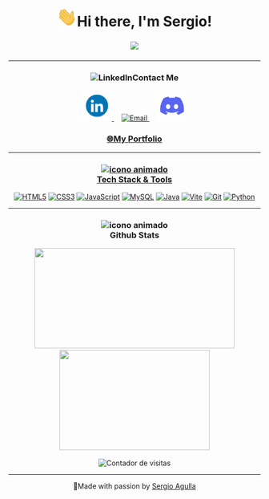 <h1 align="center"><img src="https://raw.githubusercontent.com/ABSphreak/ABSphreak/master/gifs/Hi.gif" alt="icono animado" width="40" />Hi there, I'm Sergio!</h1>

<h2 align="center" style="margin-top: 0;">
  <img src="https://readme-typing-svg.herokuapp.com?font=Fira+Code&size=28&pause=1000&color=9B30FF&center=true&vCenter=true&multiline=true&width=500&height=120&lines=Fullstack+Developer;Passionate+about+Tech;Always+Learning" />
</h2>

---

###  <div align="center"><img src="https://cdn3d.iconscout.com/3d/premium/thumb/bald-business-man-3d-icon-download-in-png-blend-fbx-gltf-file-formats--businessman-guy-male-people-avatar-character-pack-woman-icons-7887329.png?f=webp" alt="LinkedIn" width="20"/>Contact Me

  
</div>

 <p align="center">

  <a href="https://www.linkedin.com/in/sergio-agulla/">
    <img src="372102050_LINKEDIN_ICON_TRANSPARENT_400.gif" alt="LinkedIn" width="60"/>
  </a>
  &nbsp;&nbsp;&nbsp;
  <a href="mailto:serxa92@hotmail.com">
    <img src="https://cdn.pixabay.com/animation/2022/09/28/02/29/02-29-48-377_512.gif" alt="Email" width="60"/>
  </a>
  &nbsp;&nbsp;&nbsp;
  <a href="http://discordapp.com/users/%20294615395921559552">
  <img src="372108630_DISCORD_LOGO_400.gif" alt="Discord" width="60"/>
</p>


###  <div align="center"><a href="https://sergioagulla.vercel.app/">🌐My Portfolio

  
</div>

   

---

<h3 align="center">
  <img src="https://i.imgur.com/keSzdVD.gif" alt="icono animado" width="40" /><br>
  Tech Stack & Tools
</h3>


<div align="center">

  <a href="https://developer.mozilla.org/en-US/docs/Web/HTML"><img src="https://img.icons8.com/color/50/html-5.png" alt="HTML5"/></a>
  <a href="https://developer.mozilla.org/en-US/docs/Web/CSS"><img src="https://img.icons8.com/color/50/css3.png" alt="CSS3"/></a>
  <a href="https://developer.mozilla.org/en-US/docs/Web/JavaScript"><img src="https://img.icons8.com/color/50/javascript.png" alt="JavaScript"/></a>
  <a href="https://www.mysql.com/"><img src="https://img.icons8.com/color/50/mysql-logo.png" alt="MySQL"/></a>
  <a href="https://www.java.com/"><img src="https://img.icons8.com/color/50/java-coffee-cup-logo.png" alt="Java"/></a>
  <a href="https://vitejs.dev/"><img src="https://img.icons8.com/color/50/vite.png" alt="Vite"/></a>
  <a href="https://git-scm.com/"><img src="https://img.icons8.com/color/50/git.png" alt="Git"/></a>
  <a href="https://www.python.org/"><img src="https://img.icons8.com/color/50/python.png" alt="Python"/></a>


  

</div>

---
<h3 align="center">
  <img src="https://media.giphy.com/media/iY8CRBdQXODJSCERIr/giphy.gif" alt="icono animado" width="40" /><br>
  Github Stats
</h3>
<p align="center">
  <img src="https://github-readme-stats.vercel.app/api?username=serxa92&show_icons=true&theme=radical" width="400" height="200" />
  <img src="https://github-readme-stats.vercel.app/api/top-langs/?username=serxa92&layout=compact&theme=radical" width="300" height="200" />
</p>



<p align="center">
 <img src="https://profile-counter.glitch.me/serxa92/count.svg" alt="Contador de visitas">
</p>

---

<p align="center"> 
   🌱Made with passion by <a href="https://github.com/serxa92">Sergio Agulla</a>
</p>



